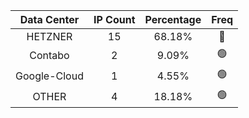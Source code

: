 | Data Center | IP Count | Percentage | Freq |
|:------------:|:--------:|:-----------:|:-----:|
| HETZNER | 15 | 68.18% | 🔴 |
| Contabo | 2 | 9.09% | 🟢 |
| Google-Cloud | 1 | 4.55% | 🟢 |
| OTHER | 4 | 18.18% | 🟢 |